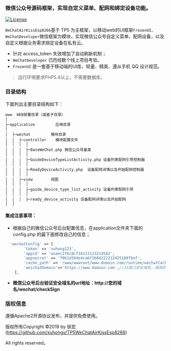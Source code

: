### 微信公众号源码框架，实现自定义菜单、配网和绑定设备功能。


[![License](https://poser.pugx.org/topthink/think/license)](https://packagist.org/packages/topthink/think)

`WeChatAirKissEsp8266`基于 TP5 为主框架，以移动web的UI框架`FrozenUI`、`WeChatDeveloper`微信框架为模块，实现微信公众号自定义菜单、配网设备，以及自定义根据业务需求绑定设备在私有云。

 + 针对 access_token 失效增加了自动刷新机制；
 + `WeChatDeveloper` 已历经数个线上项目考验。
 + `FrozenUI` 是一套基于移动端的UI库，轻量、精美、遵从手机 QQ 设计规范。


> 运行环境要求PHP5.4以上，不需要数据库。


### 目录结构

下面列出主要目录结构如下：

~~~
www  WEB部署目录（或者子目录）
│
├─application         应用目录
│           
│  ├─wechat         模块目录
│  │  ├─controller    模块配置文件
│  │  │  │ 
│  │  │  ├─BaseWeChat.php 微信公众号基类
│  │  │  │ 
│  │  │  ├─GuideDeviceTypeListActivity.php 设备列表配网引导控制器 
│  │  │  │ 
│  │  │  ├─ReadyDeviceActivity.php  设备配网详情以及开始配网控制器 
│  │  │  │ 
│  │  ├─view        视图
│  │  │  │ 
│  │  │  ├─guide_device_type_list_activity 设备列表配网引导
│  │  │  │ 
│  │  │  ├─ready_device_activity 设备配网详情以及开始配网
│  │ 

~~~


#### 集成注意事项：

*   根据自己的微信公众号后台配置信息，在application文件夹下面的 config.php 的最下面修改自己的信息；
    

``` php
  'wechatConfig' => [
        'token' => 'xuhong123',
        'appid' => 'wxaec2f6c8cf161231232145d2',
        'appsecret' => '70b1d304e4ca6f3b842222124251887bef',
        'cache_path' => '/www/wwwroot/www.domain.com/runtime/wechatCache', //access_token保存位置，确认此文件夹可读可写
        'weichatDomain'=>'https://www.domain.com',//JS接口安全域名，调用网页jssdk菜单需要用到。
    ],
```
*   **微信公众号后台验证安全域名的url地址：http://您的域名/wechat/checkSign**
    

### 版权信息

遵循Apache2开源协议发布，并提供免费使用。

版权所有Copyright ©2019  by 徐宏 (https://github.com/xuhongv/TP5WeChatAirKissEsp8266)

All rights reserved。



